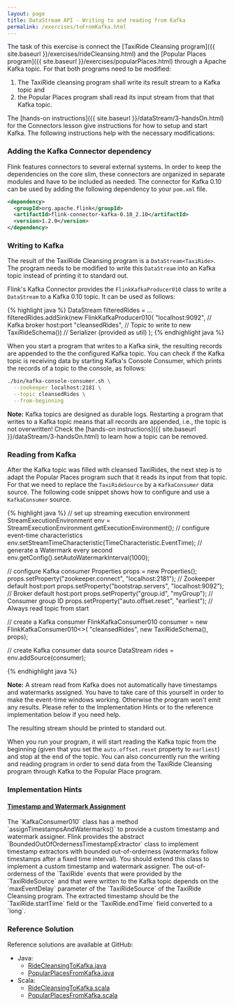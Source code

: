 ```yaml
---
layout: page
title: DataStream API - Writing to and reading from Kafka
permalink: /exercises/toFromKafka.html
---
```


The task of this exercise is connect the [TaxiRide Cleansing program]({{ site.baseurl }}/exercises/rideCleansing.html) and the [Popular Places program]({{ site.baseurl }}/exercises/popularPlaces.html) through a Apache Kafka topic. For that both programs need to be modified:

1. The TaxiRide cleansing program shall write its result stream to a Kafka topic and
2. the Popular Places program shall read its input stream from that that Kafka topic.

The [hands-on instructions]({{ site.baseurl }}/dataStream/3-handsOn.html) for the Connectors lesson give instructions for how to setup and start Kafka. The following instructions help with the necessary modifications:

### Adding the Kafka Connector dependency

Flink features connectors to several external systems. In order to keep the dependencies on the core slim, these connectors are organized in separate modules and have to be included as needed. The connector for Kafka 0.10 can be used by adding the following dependency to your `pom.xml` file.

~~~xml
<dependency>
  <groupId>org.apache.flink</groupId>
  <artifactId>flink-connector-kafka-0.10_2.10</artifactId>
  <version>1.2.0</version>
</dependency>
~~~

### Writing to Kafka

The result of the TaxiRide Cleansing program is a `DataStream<TaxiRide>`. The program needs to be modified to write this `DataStream` into an Kafka topic instead of printing it to standard out.

Flink's Kafka Connector provides the `FlinkKafkaProducer010` class to write a `DataStream` to a Kafka 0.10 topic. It can be used as follows:

{% highlight java %}
DataStream<TaxiRide> filteredRides = ...
filteredRides.addSink(new FlinkKafkaProducer010<TaxiRide>(
        "localhost:9092",      // Kafka broker host:port
        "cleansedRides",       // Topic to write to
        new TaxiRideSchema())  // Serializer (provided as util)
);
{% endhighlight java %}

When you start a program that writes to a Kafka sink, the resulting records are appended to the the configured Kafka topic. You can check if the Kafka topic is receiving data by starting  Kafka's Console Consumer, which prints the records of a topic to the console, as follows:

~~~bash
./bin/kafka-console-consumer.sh \
  --zookeeper localhost:2181 \
  --topic cleansedRides \
  --from-beginning
~~~

**Note:** Kafka topics are designed as durable logs. Restarting a program that writes to a Kafka topic means that all records are appended, i.e., the topic is not overwritten! Check the [hands-on instructions]({{ site.baseurl }}/dataStream/3-handsOn.html) to learn how a topic can be removed.

### Reading from Kafka

After the Kafka topic was filled with cleansed TaxiRides, the next step is to adapt the Popular Places program such that it reads its input from that topic. For that we need to replace the `TaxiRideSource` by a `KafkaConsumer` data source. The following code snippet shows how to configure and use a `KafkaConsumer` source.

{% highlight java %}
// set up streaming execution environment
StreamExecutionEnvironment env = 
  StreamExecutionEnvironment.getExecutionEnvironment();
// configure event-time characteristics
env.setStreamTimeCharacteristic(TimeCharacteristic.EventTime);
// generate a Watermark every second
env.getConfig().setAutoWatermarkInterval(1000);

// configure Kafka consumer
Properties props = new Properties();
props.setProperty("zookeeper.connect", "localhost:2181"); // Zookeeper default host:port
props.setProperty("bootstrap.servers", "localhost:9092"); // Broker default host:port
props.setProperty("group.id", "myGroup");                 // Consumer group ID
props.setProperty("auto.offset.reset", "earliest");       // Always read topic from start

// create a Kafka consumer
FlinkKafkaConsumer010<TaxiRide> consumer = 
  new FlinkKafkaConsumer010<>(
    "cleansedRides",
    new TaxiRideSchema(),
    props);

// create Kafka consumer data source
DataStream<TaxiRide> rides = env.addSource(consumer);

{% endhighlight java %}

**Note:** A stream read from Kafka does not automatically have timestamps and watermarks assigned. You have to take care of this yourself in order to make the event-time windows working. Otherwise the program won't emit any results. Please refer to the Implementation Hints or to the reference implementation below if you need help.

The resulting stream should be printed to standard out.

When you run your program, it will start reading the Kafka topic from the beginning (given that you set the `auto.offset.reset` property to `earliest`) and stop at the end of the topic. You can also concurrently run the writing and reading program in order to send data from the TaxiRide Cleansing program through Kafka to the Popular Place program.

### Implementation Hints

<div class="panel-group" id="accordion" role="tablist" aria-multiselectable="true">
  <div class="panel panel-default">
    <div class="panel-heading" role="tab" id="headingOne">
      <h4 class="panel-title">
        <a class="collapsed" role="button" data-toggle="collapse" data-parent="#accordion" href="#collapseOne" aria-expanded="false" aria-controls="collapseOne">
Timestamp and Watermark Assignment
        </a>
      </h4>
    </div>
    <div id="collapseOne" class="panel-collapse collapse" role="tabpanel" aria-labelledby="headingOne">
      <div class="panel-body" markdown="span">
The `KafkaConsumer010` class has a method `assignTimestampsAndWatermarks()` to provide a custom timestamp and watermark assigner. Flink provides the abstract `BoundedOutOfOrdernessTimestampExtractor` class to implement timestamp extractors with bounded out-of-orderness (watermarks follow timestamps after a fixed time interval). You should extend this class to implement a custom timestamp and watermark assigner. The out-of-orderness of the `TaxiRide` events that were provided by the `TaxiRideSource` and that were written to the Kafka topic depends on the `maxEventDelay` parameter of the `TaxiRideSource` of the TaxiRide Cleansing program. The extracted timestamp should be the `TaxiRide.startTime` field or the `TaxiRide.endTime` field converted to a `long`. 
      </div>
    </div>
  </div>
</div>

### Reference Solution

Reference solutions are available at GitHub:

- Java: 
  - [RideCleansingToKafka.java](https://github.com/dataArtisans/flink-training-exercises/blob/master/src/main/java/com/dataartisans/flinktraining/exercises/datastream_java/connectors/RideCleansingToKafka.java)
  - [PopularPlacesFromKafka.java](https://github.com/dataArtisans/flink-training-exercises/blob/master/src/main/java/com/dataartisans/flinktraining/exercises/datastream_java/connectors/PopularPlacesFromKafka.java)
- Scala: 
  - [RideCleansingToKafka.scala](https://github.com/dataArtisans/flink-training-exercises/blob/master/src/main/scala/com/dataartisans/flinktraining/exercises/datastream_scala/connectors/RideCleansingToKafka.scala)
  - [PopularPlacesFromKafka.scala](https://github.com/dataArtisans/flink-training-exercises/blob/master/src/main/scala/com/dataartisans/flinktraining/exercises/datastream_scala/connectors/PopularPlacesFromKafka.scala)